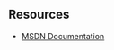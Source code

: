 ## Resources
- [MSDN Documentation](http://msdn.microsoft.com/en-us/library/windows/apps/xaml/br229779.aspx)
